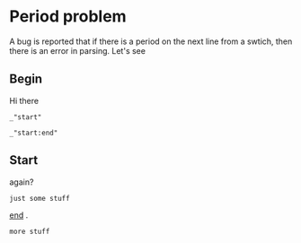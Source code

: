 # Period problem

A bug is reported that if there is a period on the next line from a swtich,
then there is an error in parsing. Let's see

## Begin

Hi there
 
    _"start"

    _"start:end"


## Start

again? 

    just some stuff

[end]()
.

    more stuff
